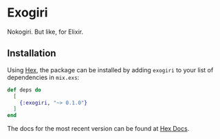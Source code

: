# Exogiri

Nokogiri.  But like, for Elixir.

## Installation

Using [Hex](https://hex.pm), the package can be installed by adding `exogiri` to your list of dependencies in `mix.exs`:

```elixir
def deps do
  [
    {:exogiri, "~> 0.1.0"}
  ]
end
```

The docs for the most recent version can be found at [Hex Docs](https://hexdocs.pm/exogiri).

